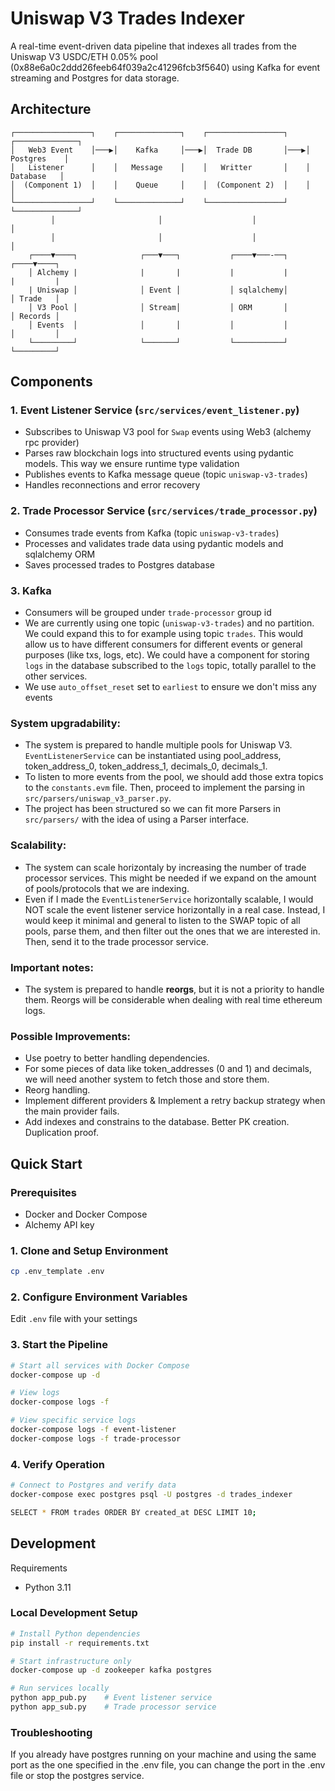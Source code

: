 # Uniswap V3 Trades Indexer

A real-time event-driven data pipeline that indexes all trades from the Uniswap V3 USDC/ETH 0.05% pool (0x88e6a0c2ddd26feeb64f039a2c41296fcb3f5640) using Kafka for event streaming and Postgres for data storage.

## Architecture

```
┌─────────────────┐    ┌──────────────┐    ┌─────────────────┐    ┌──────────────┐
│   Web3 Event    │───▶│    Kafka     │───▶│  Trade DB       │───▶│  Postgres    │
│   Listener      │    │   Message    │    │   Writter       │    │   Database   │
│  (Component 1)  │    │    Queue     │    │  (Component 2)  │    │              │
└─────────────────┘    └──────────────┘    └─────────────────┘    └──────────────┘
         │                       │                    │                     │
         │                       │                    │                     │
    ┌────▼────┐              ┌───▼───┐           ┌────▼───-──┐           ┌────▼────┐
    │ Alchemy |              |       |           |           |           |         |
    | Uniswap │              │ Event │           │ sqlalchemy│           │ Trade   │
    │ V3 Pool │              │ Stream│           │ ORM       │           │ Records │
    │ Events  │              │       │           │           │           │         │
    └─────────┘              └───────┘           └───────────┘           └─────────┘
```

## Components

### 1. Event Listener Service (`src/services/event_listener.py`)
- Subscribes to Uniswap V3 pool for `Swap` events using Web3 (alchemy rpc provider)
- Parses raw blockchain logs into structured events using pydantic models. This way we ensure runtime type validation
- Publishes events to Kafka message queue (topic `uniswap-v3-trades`)
- Handles reconnections and error recovery

### 2. Trade Processor Service (`src/services/trade_processor.py`)
- Consumes trade events from Kafka (topic `uniswap-v3-trades`)
- Processes and validates trade data using pydantic models and sqlalchemy ORM
- Saves processed trades to Postgres database

### 3. Kafka
- Consumers will be grouped under `trade-processor` group id
- We are currently using one topic (`uniswap-v3-trades`) and no partition. We could expand this to for example using topic `trades`. This would allow us to have different consumers for different events or general purposes (like txs, logs, etc). We could have a component for storing `logs` in the database subscribed to the `logs` topic, totally parallel to the other services.
- We use `auto_offset_reset` set to `earliest` to ensure we don't miss any events

### System upgradability:
- The system is prepared to handle multiple pools for Uniswap V3. `EventListenerService` can be instantiated using pool_address, token_address_0, token_address_1, decimals_0, decimals_1. 
- To listen to more events from the pool, we should add those extra topics to the `constants.evm` file. Then, proceed to implement the parsing in `src/parsers/uniswap_v3_parser.py`.
- The project has been structured so we can fit more Parsers in `src/parsers/` with the idea of using a Parser interface. 

### Scalability:
- The system can scale horizontaly by increasing the number of trade processor services. This might be needed if we expand on the amount of pools/protocols that we are indexing.
- Even if I made the `EventListenerService` horizontally scalable, I would NOT scale the event listener service horizontally in a real case. Instead, I would keep it minimal and general to listen to the SWAP topic of all pools, parse them, and then filter out the ones that we are interested in. Then, send it to the trade processor service.

### Important notes:
- The system is prepared to handle **reorgs**, but it is not a priority to handle them. Reorgs will be considerable when dealing with real time ethereum logs.

### Possible Improvements:
- Use poetry to better handling dependencies.
- For some pieces of data like token_addresses (0 and 1) and decimals, we will need another system to fetch those and store them. 
- Reorg handling.
- Implement different providers & Implement a retry backup strategy when the main provider fails.
- Add indexes and constrains to the database. Better PK creation. Duplication proof.


## Quick Start

### Prerequisites

- Docker and Docker Compose
- Alchemy API key

### 1. Clone and Setup Environment

```bash
cp .env_template .env
```

### 2. Configure Environment Variables

Edit `.env` file with your settings

### 3. Start the Pipeline

```bash
# Start all services with Docker Compose
docker-compose up -d

# View logs
docker-compose logs -f

# View specific service logs
docker-compose logs -f event-listener
docker-compose logs -f trade-processor
```

### 4. Verify Operation

```bash
# Connect to Postgres and verify data
docker-compose exec postgres psql -U postgres -d trades_indexer

SELECT * FROM trades ORDER BY created_at DESC LIMIT 10;
```

## Development

Requirements
- Python 3.11


### Local Development Setup

```bash
# Install Python dependencies
pip install -r requirements.txt

# Start infrastructure only
docker-compose up -d zookeeper kafka postgres

# Run services locally
python app_pub.py    # Event listener service
python app_sub.py    # Trade processor service
```

### Troubleshooting

If you already have postgres running on your machine and using the same port as the one specified in the .env file, you can change the port in the .env file or stop the postgres service.
